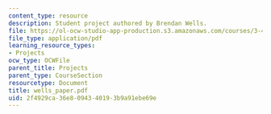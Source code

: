 ```yaml
---
content_type: resource
description: Student project authored by Brendan Wells.
file: https://ol-ocw-studio-app-production.s3.amazonaws.com/courses/3-45-magnetic-materials-spring-2004/2f4929ca36e8094340193b9a91ebe69e_wells_paper.pdf
file_type: application/pdf
learning_resource_types:
- Projects
ocw_type: OCWFile
parent_title: Projects
parent_type: CourseSection
resourcetype: Document
title: wells_paper.pdf
uid: 2f4929ca-36e8-0943-4019-3b9a91ebe69e
---
```

